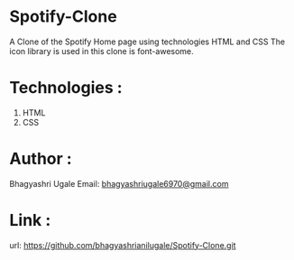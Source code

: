 # Spotify-Clone
A Clone of the Spotify Home page using technologies HTML and CSS The icon library is used in this clone is font-awesome.


# Technologies :
1. HTML
2. CSS

# Author :
Bhagyashri Ugale
Email: bhagyashriugale6970@gmail.com

# Link :
url: https://github.com/bhagyashrianilugale/Spotify-Clone.git
